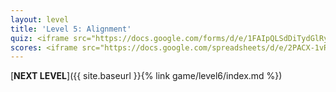 ```yaml
---
layout: level
title: 'Level 5: Alignment'
quiz: <iframe src="https://docs.google.com/forms/d/e/1FAIpQLSdDiTydGlRyEx16G7ayejFwMy4_QS6VTjTpinBHnJgQbOBVnw/viewform?embedded=true" width="640" height="640" frameborder="0" marginheight="0" marginwidth="0">Loading…</iframe>
scores: <iframe src="https://docs.google.com/spreadsheets/d/e/2PACX-1vR7eW6vVlzmGaFtA4p6FcuW6GJzstwMQEqnF5WxI_OHJsGYnItCFUjh9BS5OxQmyFKrvXgASz5XJKAR/pubhtml?gid=1774673268&amp;single=true&amp;widget=true&amp;headers=false" width="300" height="300" frameborder="0" marginheight="0" marginwidth="0"></iframe>
---
```


[**NEXT LEVEL**]({{ site.baseurl }}{% link game/level6/index.md %})